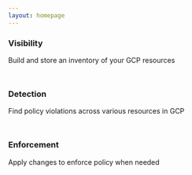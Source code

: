 ```yaml
---
layout: homepage
---
```

<div class="container">
  <div class="row" style="margin-bottom: 50px;">
    <div class="col-md-10 center-block clearfix" style="float: none">
      <div class="col-md-7">
        <h3>Visibility</h3>
        <p>Build and store an inventory of your GCP resources</p>
      </div>
      <div class="col-md-5">
      </div>
    </div>
  </div>

  <div class="row" style="margin-bottom: 50px;">
    <div class="col-md-10 center-block clearfix" style="float: none">
      <div class="col-md-5">
      </div>
      <div class="col-md-7">
        <h3>Detection</h3>
        <p>Find policy violations across various resources in GCP</p>
      </div>
    </div>
  </div>

  <div class="row" style="margin-bottom: 50px;">
    <div class="col-md-10 center-block clearfix" style="float: none">
      <div class="col-md-7">
        <h3>Enforcement</h3>
        <p>Apply changes to enforce policy when needed</p>
      </div>
      <div class="col-md-5">
      </div>
    </div>
  </div>
</div>